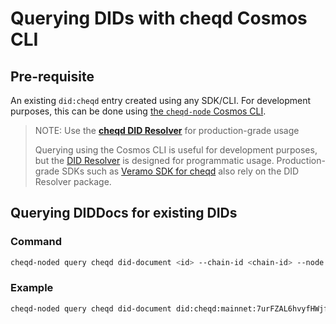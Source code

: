 # Querying DIDs with cheqd Cosmos CLI

## Pre-requisite

An existing `did:cheqd` entry created using any SDK/CLI. For development purposes, this can be done using [the `cheqd-node` Cosmos CLI](create-did.md).

> NOTE: Use the [**cheqd DID Resolver**](../did-resolver/) for production-grade usage
>
> Querying using the Cosmos CLI is useful for development purposes, but the [DID Resolver](../did-resolver/) is designed for programmatic usage. Production-grade SDKs such as [Veramo SDK for cheqd](../../sdk/veramo-plugin/) also rely on the DID Resolver package.

## Querying DIDDocs for existing DIDs

### Command

```bash
cheqd-noded query cheqd did-document <id> --chain-id <chain-id> --node <node-rpc-endpoint>
```

### Example

```bash
cheqd-noded query cheqd did-document did:cheqd:mainnet:7urFZAL6hvyfHWjfEmEpnN --node https://rpc.cheqd.net:443
```
